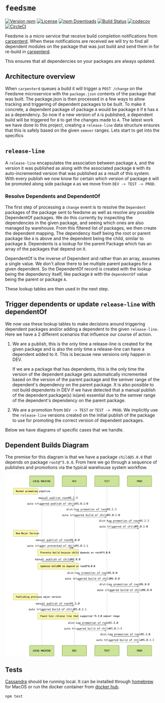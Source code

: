 # `feedsme`

[![Version npm](https://img.shields.io/npm/v/feedsme.svg?style=flat-square)](https://www.npmjs.com/package/feedsme)
[![License](https://img.shields.io/npm/l/feedsme.svg?style=flat-square)](https://github.com/godaddy/feedsme/blob/master/LICENSE)
[![npm Downloads](https://img.shields.io/npm/dm/feedsme.svg?style=flat-square)](https://npmcharts.com/compare/feedsme?minimal=true)
[![Build Status](https://travis-ci.org/godaddy/feedsme.svg?branch=master)](https://travis-ci.org/godaddy/feedsme)
[![codecov](https://codecov.io/gh/godaddy/feedsme/branch/master/graph/badge.svg)](https://codecov.io/gh/godaddy/feedsme)
[![CircleCI](https://circleci.com/gh/godaddy/feedsme.svg?style=svg)](https://circleci.com/gh/godaddy/feedsme)

Feedsme is a micro service that receive build completion notifications
from [carpenterd]. When these notifications are received we will try to find all
dependent modules on the package that was just build and send them in for
re-build in [carpenterd].

This ensures that all dependencies on your packages are always updated.

## Architecture overview

When `carpenterd` queues a build it will trigger a `POST /change` on the Feedsme
microservice with the `package.json` contents of the package that was built. The
package.json is then processed in a few ways to allow tracking and triggering of
dependent packages to be built. To make it concrete, a dependent package of
package `A` would be package `B` if `B` has `A` as a dependency. So now if a new
version of `A` is published, a dependent build will be triggered for `B` to get
the changes made to `A`. The latest work we have done to this project, creating
a `release-line` data structure ensures that this is safely based on the given
`semver` ranges. Lets start to get into the specifics

## `release-line`

A `release-line` encapsulates the association between package `A`, and the
version it was published as along with the associated package `B` with its
auto-incremented version that was published as a result of this system. With
every publish we now know for certain which version of package `B` will be
promoted along side package `A` as we move from `DEV -> TEST -> PROD`.

### Resolve Dependents and DependentOf

The first step of processing a `change` event is to resolve the `Dependent`
packages of the package sent to feedsme as well as resolve any possible
DependentOf packages. We do this currently by inspecting the dependencies in the
given package, and seeing which ones are also managed by warehouse. From this
filtered list of packages, we then create the dependent mapping. The dependency
itself being the root or parent package like `A` is above and the dependent
being the child, similar to package `B`. Dependents is a lookup for the parent
Package which has an array of the packages that depend on it.

DependentOf is the inverse of Dependent and rather than an array, assumes
a single value. We don't allow there to be multiple parent packages for a given
dependent. So the DependentOf record is created with the lookup being the
dependency itself, like package `B` with the `dependentOf` value being the
parent or package `A`.

These lookup tables are then used in the next step.

## Trigger dependents or update `release-line` with dependentOf

We now use these lookup tables to make decisions around triggering dependent
packages and/or adding a dependent to the given `release-line`. Here we have
a 2 different scenarios that influence our course of action.

1. We are a publish, this is the only time a release-line is created for the
   given package and is also the only time a release-line can have a dependent
   added to it. This is because new versions only happen in DEV.

   If we are a package that has dependents, this is the only time the version of
   the dependent package gets automatically incremented based on the version of
   the parent package and the semver range of the dependent's dependency on the
   parent package. It is also possible to not build dependents in DEV if we have
   detected that a manual publish of the dependent package(s) is(are) essential
   due to the semver range of the dependent's dependency on the parent package.

2. We are a promotion from `DEV -> TEST` or `TEST -> PROD`. We implicitly use
   the `release-line` versions created on the initial publish of the package to
   use for promoting the correct version of dependent packages.

Below we have diagrams of specific cases that we handle.

## Dependent Builds Diagram

The premise for this diagram is that we have a package `child@5.0.0` that
depends on package `root@^5.0.0`. From here we go through a sequence of
publishes and promotions via the typical warehouse system workflow.

![Build](./diagrams/build.png)

## Tests

[Cassandra] should be running local. It can be installed through
[homebrew] for MacOS or run the docker container from [docker hub][hub].

```sh
npm test
```

[carpenterd]: https://github.com/godaddy/carpenterd
[Cassandra]: https://cassandra.apache.org/
[homebrew]: http://brew.sh/
[hub]: https://hub.docker.com/_/cassandra/
